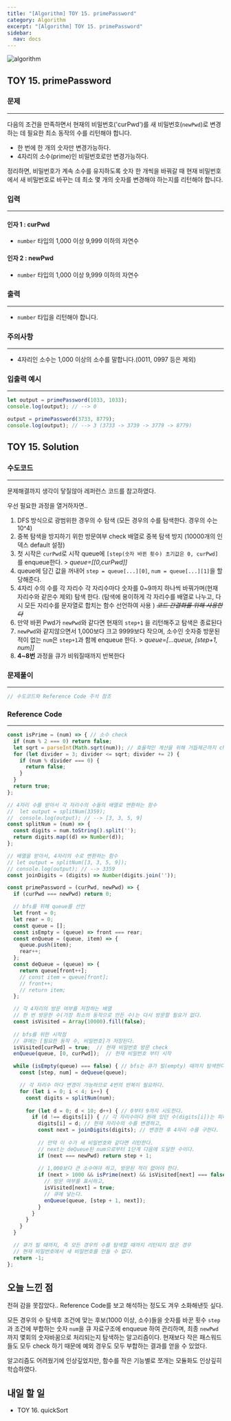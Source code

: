 ```yaml
---
title: "[Algorithm] TOY 15. primePassword"
category: Algorithm
excerpt: "[Algorithm] TOY 15. primePassword"
sidebar:
  nav: docs
---
```


![algorithm](https://user-images.githubusercontent.com/83164003/131701318-f0ff36c4-1fcc-4f21-b978-18a9d8ec3386.jpg)
## TOY 15. primePassword
### 문제
---
다음의 조건을 만족하면서 현재의 비밀번호('curPwd')를 새 비밀번호(`newPwd`)로 변경하는 데 필요한 최소 동작의 수를 리턴해야 합니다.

- 한 번에 한 개의 숫자만 변경가능하다.
- 4자리의 소수(prime)인 비밀번호로만 변경가능하다.

정리하면, 비밀번호가 계속 소수를 유지하도록 숫자 한 개씩을 바꿔갈 때 현재 비밀번호에서 새 비밀번호로 바꾸는 데 최소 몇 개의 숫자를 변경해야 하는지를 리턴해야 합니다.


### 입력
---
#### 인자 1 : curPwd
- `number` 타입의 1,000 이상 9,999 이하의 자연수

#### 인자 2 : newPwd
- `number` 타입의 1,000 이상 9,999 이하의 자연수

### 출력
---
- `number` 타입을 리턴해야 합니다.

### 주의사항
---
- 4자리인 소수는 1,000 이상의 소수를 말합니다.(0011, 0997 등은 제외)

### 입출력 예시
---
```javascript
let output = primePassword(1033, 1033);
console.log(output); // --> 0

output = primePassword(3733, 8779);
console.log(output); // --> 3 (3733 -> 3739 -> 3779 -> 8779)
```

## TOY 15. Solution
### 수도코드
---
문제해결까지 생각이 닿질않아 레퍼런스 코드를 참고하였다.

우선 필요한 과정을 열거하자면.. 

1. DFS 방식으로 광범위한 경우의 수 탐색 (모든 경우의 수를 탐색한다. 경우의 수는 10^4)
2. 중복 탐색을 방지하기 위한 방문여부 check 배열로 중복 탐색 방지 (10000개의 인덱스 default 설정)
3. 첫 시작은 `curPwd`로 시작 queue에 `[step(숫자 바뀐 횟수) 초기값은 0, curPwd]` 를 enqueue한다. > *queue=[[0,curPwd]]*
4.  queue에 담긴 값을 꺼내어 `step = queue[...][0]`, `num = queue[...][1]`을 할당해준다.
6. 4자리 수의 수를 각 자리수 각 자리수마다 숫자를 0~9까지 하나씩 바꿔가며(현재 자리수와 같은수 제외) 탐색  한다. (탐색에 용이하게 각 자리수를 배열로 나누고, 다시 모든 자리수를 문자열로 합치는 함수 선언하여 사용 ) ~~*코드 간결화를 위해 사용한다*~~
7. 만약 바뀐 Pwd가 `newPwd`와 같다면 현재의 `step+1` 을 리턴해주고 탐색은 종료된다
8. `newPwd`와 같지않으면서 1,000보다 크고 9999보다 작으며, 소수인 숫자중 방문된 적이 없는 `num`은 `step+1`과 함께 enqueue 한다.  > *queue=[...queue, [step+1, num]]*
9. **4~8번** 과정을 큐가 비워질때까지 반복한다


### 문제풀이
---
```javascript 
// 수도코드와 Reference Code 주석 참조
```
### Reference Code
---
```javascript
const isPrime = (num) => { // 소수 check
  if (num % 2 === 0) return false; 
  let sqrt = parseInt(Math.sqrt(num)); // 효율적인 계산을 위해 거듭제곤까지 check
  for (let divider = 3; divider <= sqrt; divider += 2) {
    if (num % divider === 0) {
      return false;
    }
  }
  return true;
};

// 4자리 수를 받아서 각 자리수의 수들의 배열로 변환하는 함수
//  let output = splitNum(3359);
//  console.log(output); // --> [3, 3, 5, 9]
const splitNum = (num) => {
  const digits = num.toString().split('');
  return digits.map((d) => Number(d));
};

// 배열을 받아서, 4자리의 수로 변환하는 함수
// let output = splitNum([3, 3, 5, 9]);
// console.log(output); // --> 3359
const joinDigits = (digits) => Number(digits.join(''));

const primePassword = (curPwd, newPwd) => {
  if (curPwd === newPwd) return 0;

  // bfs를 위해 queue를 선언
  let front = 0;
  let rear = 0;
  const queue = [];
  const isEmpty = (queue) => front === rear;
  const enQueue = (queue, item) => {
    queue.push(item);
    rear++;
  };
  const deQueue = (queue) => {
    return queue[front++];
    // const item = queue[front];
    // front++;
    // return item;
  };

  // 각 4자리의 방문 여부를 저장하는 배열
  // 한 번 방문한 수(가장 최소의 동작으로 만든 수)는 다시 방문할 필요가 없다.
  const isVisited = Array(10000).fill(false);
  
  // bfs를 위한 시작점
  // 큐에는 [필요한 동작 수, 비밀번호]가 저장된다.
  isVisited[curPwd] = true;  // 현재 비밀번호 방문 check
  enQueue(queue, [0, curPwd]);  // 현재 비밀번호 부터 시작

  while (isEmpty(queue) === false) { // bfs는 큐가 빌(empty) 때까지 탐색한다.
    const [step, num] = deQueue(queue);

    // 각 자리수 마다 변경이 가능하므로 4번의 반복이 필요하다.
    for (let i = 0; i < 4; i++) {
      const digits = splitNum(num);
      
      for (let d = 0; d < 10; d++) { // 0부터 9까지 시도한다.
        if (d !== digits[i]) { // 각 자리수마다 원래 있던 수(digits[i])는 피해야 한다.
          digits[i] = d; // 현재 자리수의 수를 변경하고,
          const next = joinDigits(digits); // 변경한 후 4자리 수를 구한다.
          
          // 만약 이 수가 새 비밀번호와 같다면 리턴한다.
          // next는 deQueue된 num으로부터 1단계 다음에 도달한 수이다.
          if (next === newPwd) return step + 1;
          
          // 1,000보다 큰 소수여야 하고, 방문된 적이 없어야 한다.
          if (next > 1000 && isPrime(next) && isVisited[next] === false) {
            // 방문 여부를 표시하고,
            isVisited[next] = true;
            // 큐에 넣는다.
            enQueue(queue, [step + 1, next]);
          }
        }
      }
    }
  }

  // 큐가 빌 때까지, 즉 모든 경우의 수를 탐색할 때까지 리턴되지 않은 경우
  // 현재 비밀번호에서 새 비밀번호를 만들 수 없다.
  return -1;
};
```
## 오늘 느낀 점
전혀 감을 못잡았다.. Reference Code를 보고 해석하는 정도도 겨우 소화해낸듯 싶다. 

모든 경우의 수 탐색후 조건에 맞는 후보(1000 이상, 소수)들을 숫자를 바꾼 횟수 `step`과 조건에 부합하는 숫자 `num`을 큐 자료구조에 enqueue 하여 관리하며, 최종 `newPwd` 까지 몇회의 숫자바꿈으로 처리되는지 탐색하는 알고리즘이다.  현재보다 작은 패스워드들도 모두 check 하기 때문에 예외 경우도 모두 부합하는 결과를 얻을 수 있었다.
	
알고리즘도 어려웠기에 인상깊었지만, 함수를 작은 기능별로 쪼개는 모듈화도 인상깊히 학습하였다.
	
	
## 내일 할 일
- TOY 16. quickSort
